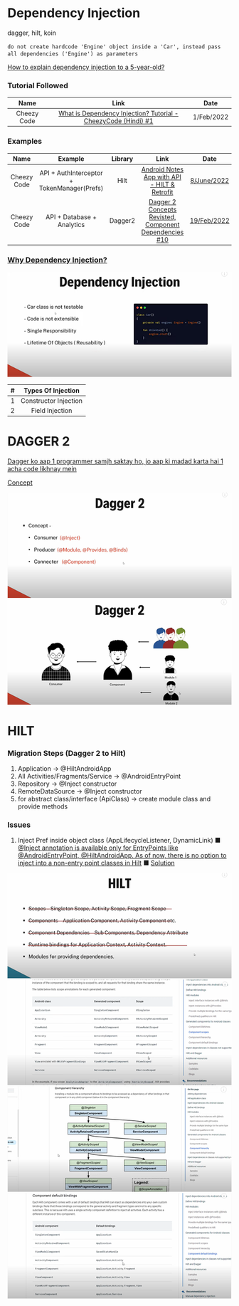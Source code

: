 # Dependency Injection
dagger, hilt, koin

```
do not create hardcode 'Engine' object inside a 'Car', instead pass all dependencies ('Engine') as parameters
```

[How to explain dependency injection to a 5-year-old?](https://stackoverflow.com/q/1638919/4754141)

### Tutorial Followed
|Name|Link|Date|
|:-:|:-:|:-:
|Cheezy Code|[What is Dependency Injection? Tutorial - CheezyCode (Hindi) #1](https://www.youtube.com/watch?v=DtzQkBp2M5M&list=PLRKyZvuMYSIPwjYw1bt_7u7nEwe6vATQd)|1/Feb/2022

### Examples
|Name|Example|Library|Link|Date|
|:-:|:-:|:-:|:-:|:-:
|Cheezy Code|API + AuthInterceptor + TokenManager(Prefs)|Hilt|[Android Notes App with API - HILT & Retrofit](https://www.youtube.com/watch?v=8ZLbv6TSa-U&list=PLRKyZvuMYSIMO2ebTldbwMTnDCn5klzjS)|[8/June/2022](https://github.com/CheezyCode/YetAnotherNotesApp)
|Cheezy Code|API + Database + Analytics|Dagger2|[Dagger 2 Concepts Revisted, Component Dependencies #10](https://youtube.com/watch?v=szs80OgMsy8?list=PLRKyZvuMYSIPwjYw1bt_7u7nEwe6vATQd&t=296)|[19/Feb/2022](https://github.com/CheezyCode/Dagger2-Examples)



### [Why Dependency Injection?](https://youtube.com/watch?v=DtzQkBp2M5M?list=PLRKyZvuMYSIPwjYw1bt_7u7nEwe6vATQd&t=146)

![why-dependency-injection](https://github.com/shanraisshan/Notes/blob/main/Android/Architecture/Pattern/Dependency/!/why-dependency-injection.png)

|#|Types Of Injection|
|:-:|:-:|
|1|Constructor Injection|
|2|Field Injection|

# DAGGER 2
[Dagger ko aap 1 programmer samjh saktay ho, jo aap ki madad karta hai 1 acha code likhnay mein](https://youtube.com/watch?v=cg0yCHW2Keg&t=130)

[Concept](https://youtube.com/watch?v=cg0yCHW2Keg&t=139)

![dagger1](https://github.com/shanraisshan/Notes/blob/main/Android/Architecture/Pattern/Dependency/!/dagger1.png)
![dagger2](https://github.com/shanraisshan/Notes/blob/main/Android/Architecture/Pattern/Dependency/!/dagger2.png)

# HILT

### Migration Steps (Dagger 2 to Hilt) 

1. Application -> @HiltAndroidApp
2. All Activities/Fragments/Service -> @AndroidEntryPoint
3. Repository -> @Inject constructor
4. RemoteDataSource -> @Inject constructor
5. for abstract class/interface (ApiClass) -> create module class and provide methods

### Issues

1. Inject Pref inside object class (AppLifecycleListener, DynamicLink) ■ [@Inject annotation is available only for EntryPoints like @AndroidEntryPoint, @HiltAndroidApp. As of now, there is no option to inject into a non-entry point classes in Hilt](https://stackoverflow.com/a/67171565/4754141) ■ [Solution](https://write.agrevolution.in/dependency-injection-in-android-using-hilt-part4-e2b267839e12)



![hilt1](https://github.com/shanraisshan/Notes/blob/main/Android/Architecture/Pattern/Dependency/!/hilt1.png)
![hilt2](https://github.com/shanraisshan/Notes/blob/main/Android/Architecture/Pattern/Dependency/!/hilt2.png)
![hilt3](https://github.com/shanraisshan/Notes/blob/main/Android/Architecture/Pattern/Dependency/!/hilt3.png)
![hilt4](https://github.com/shanraisshan/Notes/blob/main/Android/Architecture/Pattern/Dependency/!/hilt4.png)
